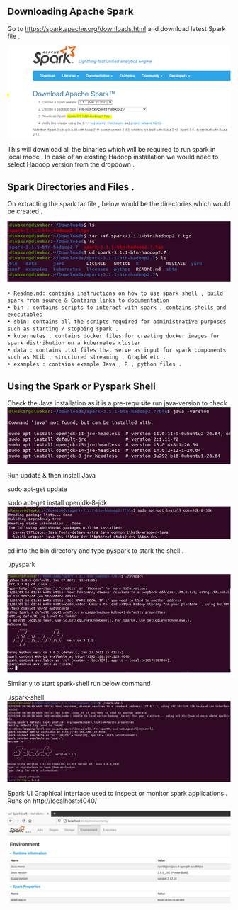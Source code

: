 ## Downloading Apache Spark

Go to https://spark.apache.org/downloads.html and download latest Spark file .

![](/docs/GettingStarted/1.png)

This will download all the binaries which will be required to run spark in local mode . In case of an existing Hadoop installation we would need to select Hadoop version from the dropdown .


## Spark Directories and Files .

On extracting the spark tar file , below would be the directories which would be created .

![](/docs/GettingStarted/2.png)

	• Readme.md: contains instructions on how to use spark shell , build spark from source & Contains links to documentation
	• bin : contains scripts to interact with spark , contains shells and executables
	• sbin: contains all the scripts required for administrative purposes such as starting / stopping spark .
	• kubernetes : contains docker files for creating docker images for spark distribution on a kubernetes cluster
	• data : contains .txt files that serve as input for spark components such as MLib , structured streaming , GraphX etc .
	• examples : contains example Java , R , python files .

## Using the Spark or Pyspark Shell 

Check the Java installation as it is a pre-requisite run java-version to check
![](/docs/GettingStarted/3.png)


Run update & then install Java

sudo apt-get update

sudo apt-get install openjdk-8-jdk
![](/docs/GettingStarted/4.png)

cd into the bin directory and type pyspark to stark the shell .

./pyspark

![](/docs/GettingStarted/5.png)


Similarly to start spark-shell run below command

./spark-shell
![](/docs/GettingStarted/6.png)



Spark UI
Graphical interface used to inspect or monitor spark applications . Runs on http://localhost:4040/

![](/docs/GettingStarted/7.png)
